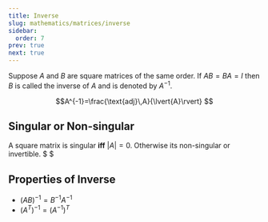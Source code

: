 ```yaml
---
title: Inverse
slug: mathematics/matrices/inverse
sidebar:
  order: 7
prev: true
next: true
---
```


Suppose $A$ and $B$ are square matrices of the same order. If $AB = BA = I$ then
$B$ is called the inverse of $A$ and is denoted by $A^{−1}$.

```math
A^{-1}=\frac{\text{adj}\,A}{\lvert{A}\rvert}

```

## Singular or Non-singular

A square matrix is singular **iff** $\lvert{A}\rvert=0$. Otherwise its
non-singular or invertible. $ $

## Properties of Inverse

- $(AB)^{-1}=B^{-1}A^{-1}$
- $(A^T)^{-1}=(A^{-1})^{T}$
